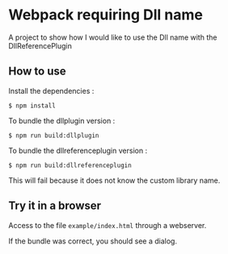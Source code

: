# Webpack requiring Dll name

A project to show how I would like to use the Dll name with the DllReferencePlugin

## How to use

Install the dependencies :

```
$ npm install
```

To bundle the dllplugin version :

```
$ npm run build:dllplugin
```

To bundle the dllreferenceplugin version :

```
$ npm run build:dllreferenceplugin
```

This will fail because it does not know the custom library name.

## Try it in a browser

Access to the file ```example/index.html``` through a webserver.

If the bundle was correct, you should see a dialog.

